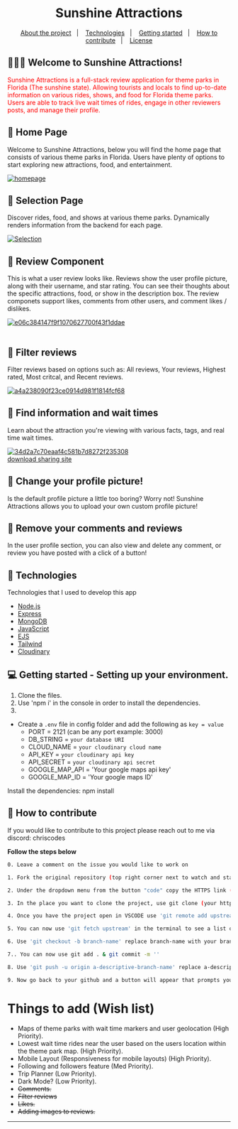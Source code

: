 <h1 align="center">
 Sunshine Attractions
</h1>

<p align="center">
  <a href="#-about-the-project">About the project</a>&nbsp;&nbsp;&nbsp;|&nbsp;&nbsp;&nbsp;
  <a href="#-technologies">Technologies</a>&nbsp;&nbsp;&nbsp;|&nbsp;&nbsp;&nbsp;
  <a href="#-getting-started">Getting started</a>&nbsp;&nbsp;&nbsp;|&nbsp;&nbsp;&nbsp;
  <a href="#-how-to-contribute">How to contribute</a>&nbsp;&nbsp;&nbsp;|&nbsp;&nbsp;&nbsp;
  <a href="#-license">License</a>
</p>

## 👨🏻‍💻 Welcome to Sunshine Attractions!

<p align="left" style="color: red;"> Sunshine Attractions is a full-stack review application for theme parks in Florida (The sunshine state). Allowing tourists and locals to find up-to-date information on various rides, shows, and food for Florida theme parks. Users are able to track live wait times of rides, engage in other reviewers posts, and manage their profile.</p>

## 🔆 Home Page

<p align="left">
 Welcome to Sunshine Attractions, below you will find the home page that consists of various theme parks in Florida. Users have plenty of options to start exploring new attractions, food, and entertainment.
</p>

<p align="left">
<a href="https://ibb.co/Hn4q5gg"><img src="https://i.ibb.co/XSLtcJJ/homepage.jpg" alt="homepage" border="0"></a><br />
</p>

## 🔆 Selection Page

<p align="left">
 Discover rides, food, and shows at various theme parks. Dynamically renders information from the backend for each page.
</p>

<p align="left">
<a href="https://ibb.co/092QsmM"><img src="https://i.ibb.co/PWjtDFh/Selection.jpg" alt="Selection" border="0"></a>
</p>

## 🔆 Review Component

<p align="left">
This is what a user review looks like. Reviews show the user profile picture, along with their username, and star rating. You can see their thoughts about the specific attractions, food, or show in the description box. The review componets support likes, comments from other users, and comment likes / dislikes.
</p>

<p align="left">
<a href="https://ibb.co/YQy0cvN"><img src="https://i.ibb.co/r0cdxnQ/e06c384147f9f1070627700f43f1ddae.png" alt="e06c384147f9f1070627700f43f1ddae" border="0"></a><br /><a target='_blank' href='https://usefulwebtool.com/math-keyboard'></a><br />
</p>

## 🔆 Filter reviews
<p align="left">
Filter reviews based on options such as: All reviews, Your reviews, Highest rated, Most critcal, and Recent reviews.
</p>

<p align="left">
<a href="https://ibb.co/hL2tJ6Y"><img src="https://i.ibb.co/34SL93R/a4a238090f23ce0914d981f1814fcf68.png" alt="a4a238090f23ce0914d981f1814fcf68" border="0"></a>
</p>

## 🔆 Find information and wait times
<p align="left">
Learn about the attraction you're viewing with various facts, tags, and real time wait times.
</p>
<p align="left">
<a href="https://ibb.co/xSXpNxN"><img src="https://i.ibb.co/FbmSFRF/34d2a7c70eaaf4c581b7d8272f235308.png" alt="34d2a7c70eaaf4c581b7d8272f235308" border="0"></a><br /><a target='_blank' href='https://imgbb.com/'>download sharing site</a><br />
</p>

## 🔆 Change your profile picture!
<p align="left">
Is the default profile picture a little too boring? Worry not! Sunshine Attractions allows you to upload your own custom profile picture!
</p>

## 🔆 Remove your comments and reviews
<p align="left">
In the user profile section, you can also view and delete any comment, or review you have posted with a click of a button!
</p>

## 🚀 Technologies

Technologies that I used to develop this app

- [Node.js](https://nodejs.org/en/)
- [Express](https://expressjs.com/pt-br/)
- [MongoDB](https://www.w3schools.com/mongodb/)
- [JavaScript](https://www.javascript.com/)
- [EJS](https://ejs.co/)
- [Tailwind](tailwindcss.com)
- [Cloudinary]([https://cloudinary.com/])

## 💻 Getting started - Setting up your environment.

1. Clone the files.
2. Use 'npm i' in the console in order to install the dependencies.
3. 
- Create a `.env` file in config folder and add the following as `key = value`
  - PORT = 2121 (can be any port example: 3000)
  - DB_STRING = `your database URI`
  - CLOUD_NAME = `your cloudinary cloud name`
  - API_KEY = `your cloudinary api key`
  - API_SECRET = `your cloudinary api secret`
  - GOOGLE_MAP_API = 'Your google maps api key'
  - GOOGLE_MAP_ID = 'Your google maps ID'

Install the dependencies: npm install

## 🤔 How to contribute

If you would like to contribute to this project please reach out to me via discord: chriscodes

**Follow the steps below**

```bash
0. Leave a comment on the issue you would like to work on 

1. Fork the original repository (top right corner next to watch and star buttons)

2. Under the dropdown menu from the button "code" copy the HTTPS link (from your forked repository) 'https://github.com/(your username)/Sunshine-attractions.git'

3. In the place you want to clone the project, use git clone (your https link here)

4. Once you have the project open in VSCODE use 'git remote add upstream  https://github.com/ChrisMunozCodes/Sunshine-attractions.git' in the terminal, this will track the main repository 

5. You can now use 'git fetch upstream' in the terminal to see a list of the different branches.

6. Use 'git checkout -b branch-name' replace branch-name with your branch. This will create a new branch for you to work within

7.. You can now use git add . & git commit -m '' 

8. Use 'git push -u origin a-descriptive-branch-name' replace a-descriptive-branch-name with your branch name (this will push all your code)

9. Now go back to your github and a button will appear that prompts you to make a pull request
```

# Things to add (Wish list)
- Maps of theme parks with wait time markers and user geolocation (High Priority).
- Lowest wait time rides near the user based on the users location within the theme park map. (High Priority).
- Mobile Layout (Responsiveness for mobile layouts) (High Priority).
- Following and followers feature (Med Priority).
- Trip Planner (Low Priority).
- Dark Mode? (Low Priority).
- ~~Comments.~~
- ~~Filter reviews~~
- ~~Likes.~~
- ~~Adding images to reviews.~~


---
